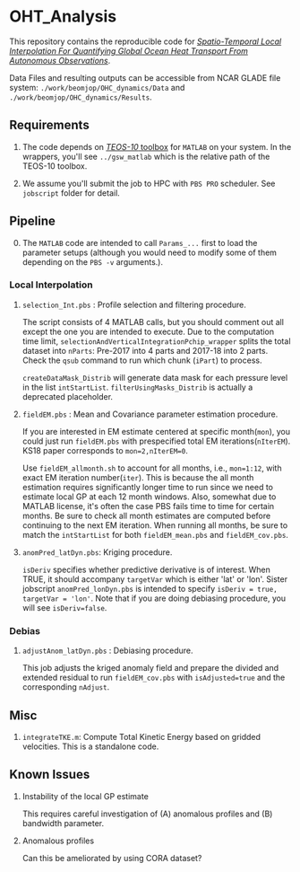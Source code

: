 # OHT_Analysis

This repository contains the reproducible code for [*Spatio-Temporal Local Interpolation For Quantifying Global Ocean Heat Transport From Autonomous Observations*](https://www.overleaf.com/read/djzmqmpsmzgn).

Data Files and resulting outputs can be accessible from NCAR GLADE file system: `./work/beomjop/OHC_dynamics/Data` and `./work/beomjop/OHC_dynamics/Results`.


## Requirements

1. The code depends on [*TEOS-10* toolbox](http://www.teos-10.org/software.htm) for `MATLAB` on your system. In the wrappers, you'll see `../gsw_matlab` which is the relative path of the TEOS-10 toolbox.


2. We assume you'll submit the job to HPC with `PBS PRO` scheduler. See `jobscript` folder for detail. 


## Pipeline

0. The `MATLAB` code are intended to call `Params_...` first to load the parameter setups (although you would need to modify some of them depending on the `PBS -v` arguments.).


### Local Interpolation

1. `selection_Int.pbs` : Profile selection and filtering procedure.

    The script consists of 4 MATLAB calls, but you should comment out all except the one you are intended to execute. Due to the computation time limit, `selectionAndVerticalIntegrationPchip_wrapper` splits the total dataset into `nParts`: Pre-2017 into 4 parts and 2017-18 into 2 parts. Check the `qsub` command to run which chunk (`iPart`) to process.

    `createDataMask_Distrib` will generate data mask for each pressure level in the list `intStartList`. `filterUsingMasks_Distrib` is actually a deprecated placeholder.


2. `fieldEM.pbs` : Mean and Covariance parameter estimation procedure.

    If you are interested in EM estimate centered at specific month(`mon`), you could just run `fieldEM.pbs` with prespecified total EM iterations(`nIterEM`). KS18 paper corresponds to `mon=2,nIterEM=0`.

     Use `fieldEM_allmonth.sh` to account for all months, i.e., `mon=1:12`, with exact EM iteration number(`iter`). This is because the all month estimation requires significantly longer time to run since we need to estimate local GP at each 12 month windows. Also, somewhat due to MATLAB license, it's often the case PBS fails time to time for certain months. Be sure to check all month estimates are computed before continuing to the next EM iteration. When running all months, be sure to match the `intStartList` for both `fieldEM_mean.pbs` and `fieldEM_cov.pbs`.


3. `anomPred_latDyn.pbs`: Kriging procedure.

    `isDeriv` specifies whether predictive derivative is of interest. When TRUE, it should accompany `targetVar` which is either 'lat' or 'lon'. Sister jobscript `anomPred_lonDyn.pbs` is intended to specify `isDeriv = true, targetVar = 'lon'`. Note that if you are doing debiasing procedure, you will see `isDeriv=false`.


### Debias

1. `adjustAnom_latDyn.pbs` : Debiasing procedure.

    This job adjusts the kriged anomaly field and prepare the divided and extended residual to run `fieldEM_cov.pbs` with `isAdjusted=true` and the corresponding `nAdjust`.


## Misc
    
1. `integrateTKE.m`: Compute Total Kinetic Energy based on gridded velocities. This is a standalone code.



## Known Issues

1. Instability of the local GP estimate

    This requires careful investigation of (A) anomalous profiles and (B) bandwidth parameter.

2. Anomalous profiles

    Can this be ameliorated by using CORA dataset?
